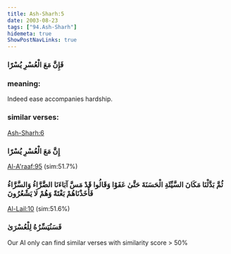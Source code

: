 ```yaml
---
title: Ash-Sharh:5
date: 2003-08-23
tags: ["94.Ash-Sharh"]
hidemeta: true 
ShowPostNavLinks: true 
---
```

### فَإِنَّ مَعَ الْعُسْرِ يُسْرًا
### meaning: 
Indeed ease accompanies hardship.
### similar verses: 

[Ash-Sharh:6](/94/6)

### إِنَّ مَعَ الْعُسْرِ يُسْرًا

[Al-A'raaf:95](/7/95) (sim:51.7%)

### ثُمَّ بَدَّلْنَا مَكَانَ السَّيِّئَةِ الْحَسَنَةَ حَتَّىٰ عَفَوْا وَقَالُوا قَدْ مَسَّ آبَاءَنَا الضَّرَّاءُ وَالسَّرَّاءُ فَأَخَذْنَاهُمْ بَغْتَةً وَهُمْ لَا يَشْعُرُونَ

[Al-Lail:10](/92/10) (sim:51.6%)

### فَسَنُيَسِّرُهُ لِلْعُسْرَىٰ

Our AI only can find similar verses with similarity score > 50% 

